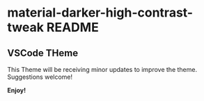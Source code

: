 # material-darker-high-contrast-tweak README

## VSCode THeme

This Theme will be receiving minor updates to improve the theme. Suggestions welcome!

**Enjoy!**
